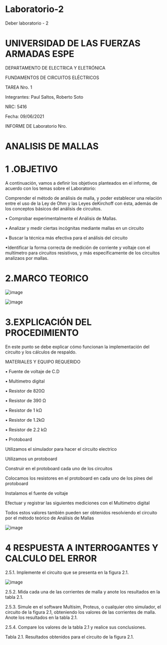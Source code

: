 # Laboratorio-2

Deber laboratorio - 2

# UNIVERSIDAD DE LAS FUERZAS ARMADAS ESPE

DEPARTAMENTO DE ELECTRICA Y ELETRÓNICA 

FUNDAMENTOS DE CIRCUITOS ELÉCTRICOS 

TAREA Nro. 1 

Integrantes: Paul Saltos, Roberto Soto 

NRC: 5416

Fecha: 09/06/2021

INFORME DE Laboratorio  Nro. 

# ANALISIS DE MALLAS 

# 1 .OBJETIVO

A continuación, vamos a definir los objetivos planteados en el informe, de acuerdo con los temas sobre el Laboratorio:

Comprender  el  método  de  análisis   de malla, y poder establecer una relación entre el uso de la Ley de Ohm y las Leyes deKirchoff   con   ésta,   además   de   los conceptos  básicos   del  análisis   de circuitos.

•	Comprobar experimentalmente el Análisis de Mallas.

•	Analizar y medir ciertas incógnitas mediante mallas en un circuito

•	Buscar la técnica más efectiva para el análisis del circuito

•Identificar la forma correcta de medición de corriente   y   voltaje   con   el   multímetro   para circuitos resistivos, y más específicamente de los circuitos analizaos por mallas.

# 2.MARCO TEORICO 

![image](https://user-images.githubusercontent.com/85178869/121295174-355eb600-c8b4-11eb-8a01-992f828ccd39.png)

![image](https://user-images.githubusercontent.com/85178869/121302345-2af5e980-c8bf-11eb-84b7-f4ce3b63e2c5.png)


# 3.EXPLICACIÓN DEL PROCEDIMIENTO

En este punto se debe explicar cómo funcionan la implementación del circuito y los cálculos de respaldo.

MATERIALES Y EQUIPO REQUERIDO 

•  Fuente de voltaje de C.D

• Multimetro digital

• Resistor de 820Ω

• Resistor de 390 Ω

• Resistor de 1 kΩ

• Resistor de 1.2kΩ

• Resistor de 2.2 kΩ

• Protoboard

Utilizamos el simulador para hacer el circuito electrico

Utilizamos un protoboard

Construir en el protoboard cada uno de los circuitos

Colocamos los resistores en el protoboard en cada uno de los pines del protoboard

Instalamos el fuente de voltaje

Efectuar y registrar las siguientes mediciones con el Multimetro digital

Todos estos valores también pueden ser obtenidos resolviendo el circuito por el método teórico de Análisis de Mallas

![image](https://user-images.githubusercontent.com/85178869/121299865-a2297e80-c8bb-11eb-8e83-a5ca30e6a80f.png)

# 4  RESPUESTA A INTERROGANTES Y CALCULO DEL ERROR

2.5.1. Implemente el circuito que se presenta en la figura 2.1.

![image](https://user-images.githubusercontent.com/85178869/121300363-5cb98100-c8bc-11eb-9731-43ee6db620f9.png)

2.5.2. Mida cada una de las corrientes de malla y anote los resultados en la tabla 2.1.

2.5.3. Simule en el software Multisim, Proteus, o cualquier otro simulador, el circuito de la figura 2.1, obteniendo los valores de las corrientes de malla. Anote los resultados
en la tabla 2.1.

2.5.4. Compare los valores de la tabla 2.1 y realice sus conclusiones.






Tabla 2.1. Resultados obtenidos para el circuito de la figura 2.1.
 
